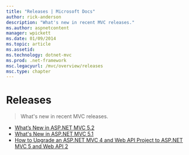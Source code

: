 ```yaml
---
title: "Releases | Microsoft Docs"
author: rick-anderson
description: "What's new in recent MVC releases."
ms.author: aspnetcontent
manager: wpickett
ms.date: 01/09/2014
ms.topic: article
ms.assetid: 
ms.technology: dotnet-mvc
ms.prod: .net-framework
msc.legacyurl: /mvc/overview/releases
msc.type: chapter
---
```

Releases
====================
> What's new in recent MVC releases.


- [What’s New in ASP.NET MVC 5.2](whats-new-in-aspnet-mvc-52.md)
- [What's New in ASP.NET MVC 5.1](mvc51-release-notes.md)
- [How to Upgrade an ASP.NET MVC 4 and Web API Project to ASP.NET MVC 5 and Web API 2](how-to-upgrade-an-aspnet-mvc-4-and-web-api-project-to-aspnet-mvc-5-and-web-api-2.md)